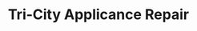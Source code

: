 ---
title: "Tri-City Applicance Repair"
url: /round-rock/tri-city-applicance-repair/
shop: appliance
---